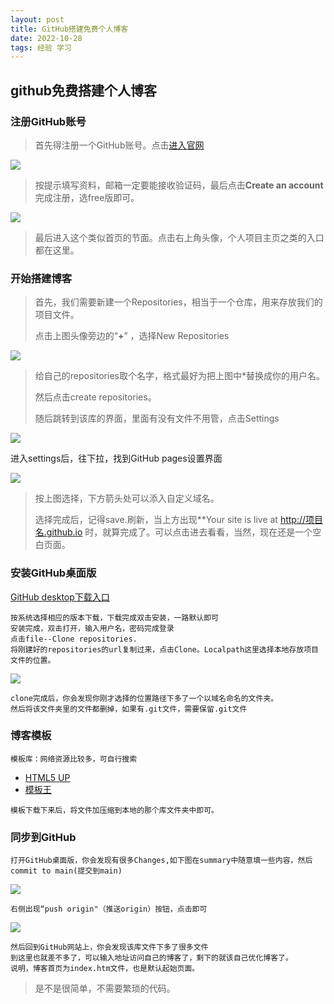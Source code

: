 ```yaml
---
layout: post
title: GitHub搭建免费个人博客
date: 2022-10-28 
tags: 经验 学习    
---
```


## github免费搭建个人博客

### 注册GitHub账号

> 首先得注册一个GitHub账号。点击<a href="https://www.github.com">进入官网</a>

![](/images/posts/github/github1.jpg)

> 按提示填写资料，邮箱一定要能接收验证码，最后点击**Create an account**完成注册，选free版即可。

![](/images/posts/github/github2.png)

> 最后进入这个类似首页的节面。点击右上角头像，个人项目主页之类的入口都在这里。

### 开始搭建博客

> 首先，我们需要新建一个Repositories，相当于一个仓库，用来存放我们的项目文件。
>
> 点击上图头像旁边的“**+**” ，选择New Repositories

![](/images/posts/github/github3.png)

> 给自己的repositories取个名字，格式最好为把上图中*替换成你的用户名。
>
> 然后点击create repositories。
>
> 随后跳转到该库的界面，里面有没有文件不用管，点击Settings

![](/images/posts/github/github4.png)

进入settings后，往下拉，找到GitHub pages设置界面

![](/images/posts/github/github5.png)

> 按上图选择，下方箭头处可以添入自定义域名。
>
> 选择完成后，记得save.刷新，当上方出现**Your site is live at http://项目名.github.io 时，就算完成了。可以点击进去看看，当然，现在还是一个空白页面。

### 安装GitHub桌面版

[GitHub desktop下载入口](https://docs.github.com/cn/desktop/installing-and-configuring-github-desktop/installing-and-authenticating-to-github-desktop/installing-github-desktop)

```
按系统选择相应的版本下载，下载完成双击安装，一路默认即可
安装完成，双击打开，输入用户名，密码完成登录
点击file--Clone repositories.
将刚建好的repositories的url复制过来，点击Clone。Localpath这里选择本地存放项目文件的位置。
```

![](/images/posts/github/github6.png)

```
clone完成后，你会发现你刚才选择的位置路径下多了一个以域名命名的文件夹。
然后将该文件夹里的文件都删掉，如果有.git文件，需要保留.git文件
```

### 博客模板

```
模板库：网络资源比较多，可自行搜索
```

- [HTML5 UP](https://html5up.net/)
- [模板王](http://www.mobanwang.com/)

```
模板下载下来后，将文件加压缩到本地的那个库文件夹中即可。
```

### 同步到GitHub

```
打开GitHub桌面版，你会发现有很多Changes,如下图在summary中随意填一些内容，然后commit to main(提交到main)
```

![](/images/posts/github/github7.png)

```
右侧出现“push origin"（推送origin）按钮，点击即可
```

![](/images/posts/github/github8.png)

```
然后回到GitHub网站上，你会发现该库文件下多了很多文件
到这里也就差不多了，可以输入地址访问自己的博客了，剩下的就该自己优化博客了。
说明，博客首页为index.htm文件，也是默认起始页面。
```

> 是不是很简单，不需要繁琐的代码。



